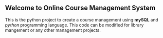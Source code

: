## Welcome to Online Course Management System

This is the python project to create a course management using **mySQL** and _python_ programming language. 
This code can be modified for library mangement or any other management projects.

